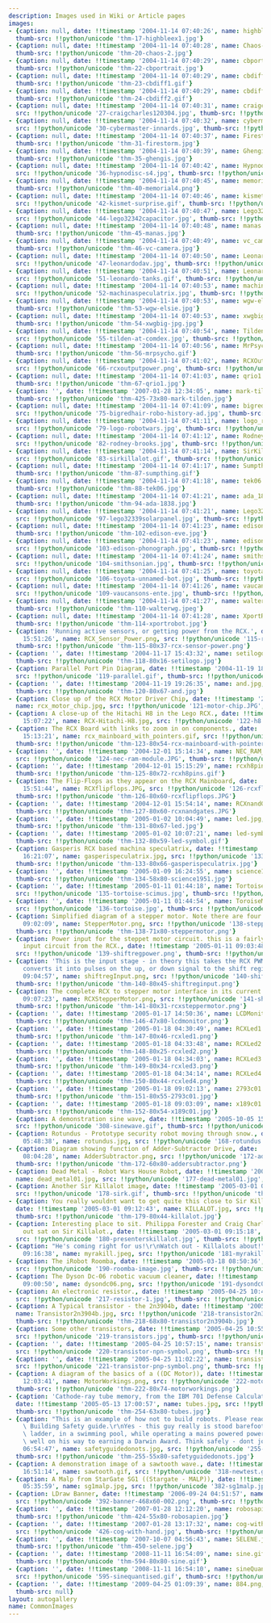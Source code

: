 ```yaml
---
description: Images used in Wiki or Article pages
images:
- {caption: null, date: !!timestamp '2004-11-14 07:40:26', name: highbleex1.jpg, src: !!python/unicode '17-highbleex1.jpg',
  thumb-src: !!python/unicode 'thm-17-highbleex1.jpg'}
- {caption: null, date: !!timestamp '2004-11-14 07:40:28', name: Chaos-2.jpg, src: !!python/unicode '20-chaos-2.jpg',
  thumb-src: !!python/unicode 'thm-20-chaos-2.jpg'}
- {caption: null, date: !!timestamp '2004-11-14 07:40:29', name: cbportrait.jpg, src: !!python/unicode '22-cbportrait.jpg',
  thumb-src: !!python/unicode 'thm-22-cbportrait.jpg'}
- {caption: null, date: !!timestamp '2004-11-14 07:40:29', name: cbdiff1.gif, src: !!python/unicode '23-cbdiff1.gif',
  thumb-src: !!python/unicode 'thm-23-cbdiff1.gif'}
- {caption: null, date: !!timestamp '2004-11-14 07:40:29', name: cbdiff2.gif, src: !!python/unicode '24-cbdiff2.gif',
  thumb-src: !!python/unicode 'thm-24-cbdiff2.gif'}
- {caption: null, date: !!timestamp '2004-11-14 07:40:31', name: craigcharles120304.jpg,
  src: !!python/unicode '27-craigcharles120304.jpg', thumb-src: !!python/unicode 'thm-27-craigcharles120304.jpg'}
- {caption: null, date: !!timestamp '2004-11-14 07:40:32', name: cybermaster-innards.jpg,
  src: !!python/unicode '30-cybermaster-innards.jpg', thumb-src: !!python/unicode 'thm-30-cybermaster-innards.jpg'}
- {caption: null, date: !!timestamp '2004-11-14 07:40:37', name: Firestorm.jpg, src: !!python/unicode '31-firestorm.jpg',
  thumb-src: !!python/unicode 'thm-31-firestorm.jpg'}
- {caption: null, date: !!timestamp '2004-11-14 07:40:39', name: Ghengis.jpg, src: !!python/unicode '35-ghengis.jpg',
  thumb-src: !!python/unicode 'thm-35-ghengis.jpg'}
- {caption: null, date: !!timestamp '2004-11-14 07:40:42', name: Hypnodisc-S4.jpg,
  src: !!python/unicode '36-hypnodisc-s4.jpg', thumb-src: !!python/unicode 'thm-36-hypnodisc-s4.jpg'}
- {caption: null, date: !!timestamp '2004-11-14 07:40:45', name: memorial4.png, src: !!python/unicode '40-memorial4.png',
  thumb-src: !!python/unicode 'thm-40-memorial4.png'}
- {caption: null, date: !!timestamp '2004-11-14 07:40:46', name: kismet-surprise.gif,
  src: !!python/unicode '42-kismet-surprise.gif', thumb-src: !!python/unicode 'thm-42-kismet-surprise.gif'}
- {caption: null, date: !!timestamp '2004-11-14 07:40:47', name: Lego32342Capacitor.jpg,
  src: !!python/unicode '44-lego32342capacitor.jpg', thumb-src: !!python/unicode 'thm-44-lego32342capacitor.jpg'}
- {caption: null, date: !!timestamp '2004-11-14 07:40:48', name: manas.jpg, src: !!python/unicode '45-manas.jpg',
  thumb-src: !!python/unicode 'thm-45-manas.jpg'}
- {caption: null, date: !!timestamp '2004-11-14 07:40:49', name: vc_camera.jpg, src: !!python/unicode '46-vc-camera.jpg',
  thumb-src: !!python/unicode 'thm-46-vc-camera.jpg'}
- {caption: null, date: !!timestamp '2004-11-14 07:40:50', name: Leonardodav.jpg,
  src: !!python/unicode '47-leonardodav.jpg', thumb-src: !!python/unicode 'thm-47-leonardodav.jpg'}
- {caption: null, date: !!timestamp '2004-11-14 07:40:51', name: Leonardo-tanks.gif,
  src: !!python/unicode '51-leonardo-tanks.gif', thumb-src: !!python/unicode 'thm-51-leonardo-tanks.gif'}
- {caption: null, date: !!timestamp '2004-11-14 07:40:53', name: machinaspeculatrix.jpg,
  src: !!python/unicode '52-machinaspeculatrix.jpg', thumb-src: !!python/unicode 'thm-52-machinaspeculatrix.jpg'}
- {caption: null, date: !!timestamp '2004-11-14 07:40:53', name: wgw-elsie.jpg, src: !!python/unicode '53-wgw-elsie.jpg',
  thumb-src: !!python/unicode 'thm-53-wgw-elsie.jpg'}
- {caption: null, date: !!timestamp '2004-11-14 07:40:53', name: xwgbig.JPG.jpg, src: !!python/unicode '54-xwgbig-jpg.jpg',
  thumb-src: !!python/unicode 'thm-54-xwgbig-jpg.jpg'}
- {caption: null, date: !!timestamp '2004-11-14 07:40:54', name: Tilden_at_comdex.jpg,
  src: !!python/unicode '55-tilden-at-comdex.jpg', thumb-src: !!python/unicode 'thm-55-tilden-at-comdex.jpg'}
- {caption: null, date: !!timestamp '2004-11-14 07:40:56', name: MrPsycho.gif, src: !!python/unicode '56-mrpsycho.gif',
  thumb-src: !!python/unicode 'thm-56-mrpsycho.gif'}
- {caption: null, date: !!timestamp '2004-11-14 07:41:02', name: RCXOutputPower.png,
  src: !!python/unicode '66-rcxoutputpower.png', thumb-src: !!python/unicode 'thm-66-rcxoutputpower.png'}
- {caption: null, date: !!timestamp '2004-11-14 07:41:03', name: qrio1.jpg, src: !!python/unicode '67-qrio1.jpg',
  thumb-src: !!python/unicode 'thm-67-qrio1.jpg'}
- {caption: '', date: !!timestamp '2007-01-28 12:34:05', name: mark-tilden.jpg, src: !!python/unicode '425-mark-tilden.jpg',
  thumb-src: !!python/unicode 'thm-425-73x80-mark-tilden.jpg'}
- {caption: null, date: !!timestamp '2004-11-14 07:41:09', name: bigredhair-robo-history-ad.jpg,
  src: !!python/unicode '75-bigredhair-robo-history-ad.jpg', thumb-src: !!python/unicode 'thm-75-bigredhair-robo-history-ad.jpg'}
- {caption: null, date: !!timestamp '2004-11-14 07:41:11', name: logo_robotwars.jpg,
  src: !!python/unicode '79-logo-robotwars.jpg', thumb-src: !!python/unicode 'thm-79-logo-robotwars.jpg'}
- {caption: null, date: !!timestamp '2004-11-14 07:41:12', name: Rodney_Brooks.jpg,
  src: !!python/unicode '82-rodney-brooks.jpg', thumb-src: !!python/unicode 'thm-82-rodney-brooks.jpg'}
- {caption: null, date: !!timestamp '2004-11-14 07:41:14', name: SirKillalot.gif,
  src: !!python/unicode '83-sirkillalot.gif', thumb-src: !!python/unicode 'thm-83-sirkillalot.gif'}
- {caption: null, date: !!timestamp '2004-11-14 07:41:17', name: Sumpthing.gif, src: !!python/unicode '87-sumpthing.gif',
  thumb-src: !!python/unicode 'thm-87-sumpthing.gif'}
- {caption: null, date: !!timestamp '2004-11-14 07:41:18', name: tek06.jpg, src: !!python/unicode '88-tek06.jpg',
  thumb-src: !!python/unicode 'thm-88-tek06.jpg'}
- {caption: null, date: !!timestamp '2004-11-14 07:41:21', name: ada_1838.jpg, src: !!python/unicode '94-ada-1838.jpg',
  thumb-src: !!python/unicode 'thm-94-ada-1838.jpg'}
- {caption: null, date: !!timestamp '2004-11-14 07:41:21', name: Lego32339SolarPanel.jpg,
  src: !!python/unicode '97-lego32339solarpanel.jpg', thumb-src: !!python/unicode 'thm-97-lego32339solarpanel.jpg'}
- {caption: null, date: !!timestamp '2004-11-14 07:41:23', name: edison-eve.jpg, src: !!python/unicode '102-edison-eve.jpg',
  thumb-src: !!python/unicode 'thm-102-edison-eve.jpg'}
- {caption: null, date: !!timestamp '2004-11-14 07:41:23', name: edison-phonograph.jpg,
  src: !!python/unicode '103-edison-phonograph.jpg', thumb-src: !!python/unicode 'thm-103-edison-phonograph.jpg'}
- {caption: null, date: !!timestamp '2004-11-14 07:41:24', name: smithsonian.jpg,
  src: !!python/unicode '104-smithsonian.jpg', thumb-src: !!python/unicode 'thm-104-smithsonian.jpg'}
- {caption: null, date: !!timestamp '2004-11-14 07:41:25', name: toyota_unnamed_bot.jpg,
  src: !!python/unicode '106-toyota-unnamed-bot.jpg', thumb-src: !!python/unicode 'thm-106-toyota-unnamed-bot.jpg'}
- {caption: null, date: !!timestamp '2004-11-14 07:41:26', name: vaucansons_ente.jpg,
  src: !!python/unicode '109-vaucansons-ente.jpg', thumb-src: !!python/unicode 'thm-109-vaucansons-ente.jpg'}
- {caption: null, date: !!timestamp '2004-11-14 07:41:27', name: walterwg.jpeg, src: !!python/unicode '110-walterwg.jpeg',
  thumb-src: !!python/unicode 'thm-110-walterwg.jpeg'}
- {caption: null, date: !!timestamp '2004-11-14 07:41:28', name: XportRobot.jpg, src: !!python/unicode '114-xportrobot.jpg',
  thumb-src: !!python/unicode 'thm-114-xportrobot.jpg'}
- {caption: 'Running active sensors, or getting power from the RCX.', date: !!timestamp '2004-11-16
    15:51:26', name: RCX_Sensor_Power.png, src: !!python/unicode '115-rcxpower1.png',
  thumb-src: !!python/unicode 'thm-115-80x37-rcx-sensor-power.png'}
- {caption: '', date: !!timestamp '2004-11-17 15:43:32', name: setilogo.jpg, src: !!python/unicode '118-setilogo.jpg',
  thumb-src: !!python/unicode 'thm-118-80x16-setilogo.jpg'}
- {caption: Parallel Port Pin Diagram, date: !!timestamp '2004-11-19 18:34:47', name: parallel.gif,
  src: !!python/unicode '119-parallel.gif', thumb-src: !!python/unicode 'thm-119-80x55-parallel.gif'}
- {caption: '', date: !!timestamp '2004-11-19 19:26:35', name: and.jpg, src: !!python/unicode '120-and.jpg',
  thumb-src: !!python/unicode 'thm-120-80x67-and.jpg'}
- {caption: Close up of the RCX Motor Driver Chip, date: !!timestamp '2004-12-01 15:03:16',
  name: rcx_motor_chip.jpg, src: !!python/unicode '121-motor-chip.JPG', thumb-src: !!python/unicode 'thm-121-80x60-rcx-motor-chip.jpg'}
- {caption: A close-up of the Hitachi H8 in the Lego RCX., date: !!timestamp '2004-12-01
    15:07:22', name: RCX-Hitachi-H8.jpg, src: !!python/unicode '122-h8.JPG', thumb-src: !!python/unicode 'thm-122-80x60-rcx-hitachi-h8.jpg'}
- {caption: The RCX Board with links to zoom in on components., date: !!timestamp '2004-12-01
    15:13:21', name: rcx_mainboard_with_pointers.gif, src: !!python/unicode '123-rcx-mainboard-with-pointers.gif',
  thumb-src: !!python/unicode 'thm-123-80x54-rcx-mainboard-with-pointers.gif'}
- {caption: '', date: !!timestamp '2004-12-01 15:14:34', name: NEC_RAM_Module.JPG,
  src: !!python/unicode '124-nec-ram-module.JPG', thumb-src: !!python/unicode 'thm-124-80x60-nec-ram-module.JPG'}
- {caption: '', date: !!timestamp '2004-12-01 15:15:29', name: rcxh8pins.gif, src: !!python/unicode '125-rcxh8pins.gif',
  thumb-src: !!python/unicode 'thm-125-80x72-rcxh8pins.gif'}
- {caption: The Flip-Flops as they appear on the RCX Mainboard, date: !!timestamp '2004-12-01
    15:51:44', name: RCXflipflops.JPG, src: !!python/unicode '126-rcxflipflops.JPG',
  thumb-src: !!python/unicode 'thm-126-80x60-rcxflipflops.JPG'}
- {caption: '', date: !!timestamp '2004-12-01 15:54:14', name: RCXnandGates.JPG, src: !!python/unicode '127-rcxnandgates.JPG',
  thumb-src: !!python/unicode 'thm-127-80x60-rcxnandgates.JPG'}
- {caption: '', date: !!timestamp '2005-01-02 10:04:49', name: led.jpg, src: !!python/unicode '131-led.jpg',
  thumb-src: !!python/unicode 'thm-131-80x67-led.jpg'}
- {caption: '', date: !!timestamp '2005-01-02 10:07:21', name: led-symbol.gif, src: !!python/unicode '132-led-symbol.gif',
  thumb-src: !!python/unicode 'thm-132-80x59-led-symbol.gif'}
- {caption: Gasperis RCX based machina speculatrix, date: !!timestamp '2005-01-09
    16:21:07', name: gasperispeculatrix.jpg, src: !!python/unicode '133-gasperispeculatrix.jpg',
  thumb-src: !!python/unicode 'thm-133-80x66-gasperispeculatrix.jpg'}
- {caption: '', date: !!timestamp '2005-01-09 16:24:55', name: science1951.jpg, src: !!python/unicode '134-science1951.jpg',
  thumb-src: !!python/unicode 'thm-134-58x80-science1951.jpg'}
- {caption: '', date: !!timestamp '2005-01-11 01:44:18', name: Tortoise_SciMus.jpg,
  src: !!python/unicode '135-tortoise-scimus.jpg', thumb-src: !!python/unicode 'thm-135-80x54-tortoise-scimus.jpg'}
- {caption: '', date: !!timestamp '2005-01-11 01:44:54', name: ToroiseMilleniumDome.jpg,
  src: !!python/unicode '136-tortoise.jpg', thumb-src: !!python/unicode 'thm-136-80x60-toroisemilleniumdome.jpg'}
- {caption: Simplified diagram of a stepper motor. Note there are four coils., date: !!timestamp '2005-01-11
    09:02:09', name: StepperMotor.png, src: !!python/unicode '138-steppermotor.png',
  thumb-src: !!python/unicode 'thm-138-71x80-steppermotor.png'}
- {caption: Power input for the steppet motor circuit. this is a fairly standard power
    input circuit from the RCX., date: !!timestamp '2005-01-11 09:03:48', name: ShiftregPower.png,
  src: !!python/unicode '139-shiftregpower.png', thumb-src: !!python/unicode 'thm-139-80x34-shiftregpower.png'}
- {caption: 'This is the input stage - in theory this takes the RCX PWM output, and
    converts it into pulses on the up, or down signal to the shift register.', date: !!timestamp '2005-01-11
    09:04:57', name: shiftregInput.png, src: !!python/unicode '140-shiftreginput.png',
  thumb-src: !!python/unicode 'thm-140-80x45-shiftreginput.png'}
- {caption: The complete RCX to stepper motor interface in its current form., date: !!timestamp '2005-01-11
    09:07:23', name: RCXStepperMotor.png, src: !!python/unicode '141-shiftregall.png',
  thumb-src: !!python/unicode 'thm-141-80x31-rcxsteppermotor.png'}
- {caption: '', date: !!timestamp '2005-01-17 14:50:36', name: LCDMonitor.png, src: !!python/unicode '146-lcdmonitor.png',
  thumb-src: !!python/unicode 'thm-146-47x80-lcdmonitor.png'}
- {caption: '', date: !!timestamp '2005-01-18 04:30:49', name: RCXLed1.png, src: !!python/unicode '147-rcxled1.png',
  thumb-src: !!python/unicode 'thm-147-80x46-rcxled1.png'}
- {caption: '', date: !!timestamp '2005-01-18 04:33:48', name: RCXLed2.png, src: !!python/unicode '148-rcxled2.png',
  thumb-src: !!python/unicode 'thm-148-80x25-rcxled2.png'}
- {caption: '', date: !!timestamp '2005-01-18 04:34:03', name: RCXLed3.png, src: !!python/unicode '149-rcxled3.png',
  thumb-src: !!python/unicode 'thm-149-80x34-rcxled3.png'}
- {caption: '', date: !!timestamp '2005-01-18 04:34:14', name: RCXLed4.png, src: !!python/unicode '150-rcxled4.png',
  thumb-src: !!python/unicode 'thm-150-80x44-rcxled4.png'}
- {caption: '', date: !!timestamp '2005-01-18 09:02:13', name: 2793c01.jpg, src: !!python/unicode '151-2793c01.jpg',
  thumb-src: !!python/unicode 'thm-151-80x55-2793c01.jpg'}
- {caption: '', date: !!timestamp '2005-01-18 09:03:09', name: x189c01.jpg, src: !!python/unicode '152-x189c01.jpg',
  thumb-src: !!python/unicode 'thm-152-80x54-x189c01.jpg'}
- {caption: A demonstration sine wave, date: !!timestamp '2005-10-05 15:12:58', name: sinewave.gif,
  src: !!python/unicode '308-sinewave.gif', thumb-src: !!python/unicode 'thm-308-80x40-sinewave.gif'}
- {caption: Rotundus - Prototype security robot moving through snow., date: !!timestamp '2005-02-01
    05:48:38', name: rotundus.jpg, src: !!python/unicode '168-rotundus.jpg', thumb-src: !!python/unicode 'thm-168-80x57-rotundus.jpg'}
- {caption: Diagram showing function of Adder-Subtractor Drive, date: !!timestamp '2005-02-14
    08:04:28', name: AdderSubtractor.png, src: !!python/unicode '172-addersubtractor.png',
  thumb-src: !!python/unicode 'thm-172-60x80-addersubtractor.png'}
- {caption: Dead Metal - Robot Wars House Robot, date: !!timestamp '2005-03-01 09:06:32',
  name: dead_metal01.jpg, src: !!python/unicode '177-dead-metal01.jpg', thumb-src: !!python/unicode 'thm-177-80x65-dead-metal01.jpg'}
- {caption: Another Sir Killalot image, date: !!timestamp '2005-03-01 09:11:03', name: sirk.gif,
  src: !!python/unicode '178-sirk.gif', thumb-src: !!python/unicode 'thm-178-80x60-sirk.gif'}
- {caption: You really wouldnt want to get quite this close to Sir Killalot! Ouch,
  date: !!timestamp '2005-03-01 09:12:43', name: KILLALOT.jpg, src: !!python/unicode '179-killalot.jpg',
  thumb-src: !!python/unicode 'thm-179-80x44-killalot.jpg'}
- {caption: Interesting place to sit. Philippa Forester and Craig Charles take time
    out sat on Sir Killalot., date: !!timestamp '2005-03-01 09:15:18', name: presentersKillalot.jpg,
  src: !!python/unicode '180-presenterskillalot.jpg', thumb-src: !!python/unicode 'thm-180-55x80-presenterskillalot.jpg'}
- {caption: "He's coming right for us!\r\nWatch out - Killalots about!", date: !!timestamp '2005-03-01
    09:16:38', name: myrakill.jpeg, src: !!python/unicode '181-myrakill.jpeg', thumb-src: !!python/unicode 'thm-181-56x80-myrakill.jpeg'}
- {caption: The iRobot Roomba, date: !!timestamp '2005-03-18 08:50:36', name: roomba_image.jpg,
  src: !!python/unicode '190-roomba-image.jpg', thumb-src: !!python/unicode 'thm-190-80x80-roomba-image.jpg'}
- {caption: The Dyson Dc-06 robotic vacuum cleaner, date: !!timestamp '2005-03-18
    09:00:50', name: dysondc06.png, src: !!python/unicode '191-dysondc06.png', thumb-src: !!python/unicode 'thm-191-80x71-dysondc06.png'}
- {caption: An electronic resistor., date: !!timestamp '2005-04-25 10:45:45', name: 'resistor[1].jpg',
  src: !!python/unicode '217-resistor-1.jpg', thumb-src: !!python/unicode 'thm-217-80x40-resistor-1.jpg'}
- {caption: A Typical transistor - the 2n3904b, date: !!timestamp '2005-04-25 10:53:47',
  name: Transistor2n3904b.jpg, src: !!python/unicode '218-transistor2n3904b.jpg',
  thumb-src: !!python/unicode 'thm-218-68x80-transistor2n3904b.jpg'}
- {caption: Some other transistors, date: !!timestamp '2005-04-25 10:55:43', name: transistors.jpg,
  src: !!python/unicode '219-transistors.jpg', thumb-src: !!python/unicode 'thm-219-80x80-transistors.jpg'}
- {caption: '', date: !!timestamp '2005-04-25 10:57:15', name: transistor_npn_symbol.png,
  src: !!python/unicode '220-transistor-npn-symbol.png', thumb-src: !!python/unicode 'thm-220-80x80-transistor-npn-symbol.png'}
- {caption: '', date: !!timestamp '2005-04-25 11:02:22', name: transistor_pnp_symbol.png,
  src: !!python/unicode '221-transistor-pnp-symbol.png', thumb-src: !!python/unicode 'thm-221-80x80-transistor-pnp-symbol.png'}
- {caption: A diagram of the basics of a ((DC Motor)), date: !!timestamp '2005-04-27
    12:03:41', name: MotorWorkings.png, src: !!python/unicode '222-motorworkings.png',
  thumb-src: !!python/unicode 'thm-222-80x74-motorworkings.png'}
- {caption: 'Cathode-ray tube memory, from the IBM 701 Defense Calculator, 1952.',
  date: !!timestamp '2005-05-13 17:00:57', name: tubes.jpg, src: !!python/unicode '254-tubes.jpg',
  thumb-src: !!python/unicode 'thm-254-63x80-tubes.jpg'}
- {caption: "This is an example of how not to build robots. Please read the Robot\
    \ Building Safety guide.\r\nYes - this guy really is stood barefoot, on a metal\
    \ ladder, in a swimming pool, while operating a mains powered power-tool. He is\
    \ well on his way to earning a Darwin Award. Think safely - dont join him.", date: !!timestamp '2005-05-25
    06:54:47', name: safetyguidedonots.jpg, src: !!python/unicode '255-safetyguidedonots.jpg',
  thumb-src: !!python/unicode 'thm-255-55x80-safetyguidedonots.jpg'}
- {caption: A demonstration image of a sawtooth wave., date: !!timestamp '2005-10-07
    16:51:14', name: sawtooth.gif, src: !!python/unicode '318-newtest.gif', thumb-src: !!python/unicode 'thm-318-80x40-sawtooth.gif'}
- {caption: A Malp from StarGate SG1 ((Stargate - MALP)), date: !!timestamp '2006-07-07
    05:35:59', name: sg1malp.jpg, src: !!python/unicode '382-sg1malp.jpg', thumb-src: !!python/unicode 'thm-382-80x62-sg1malp.jpg'}
- {caption: LDraw Banner, date: !!timestamp '2006-09-24 04:51:57', name: LDrawBanner468x60.png,
  src: !!python/unicode '392-banner-468x60-002.png', thumb-src: !!python/unicode 'thm-392-80x10-ldrawbanner468x60.png'}
- {caption: '', date: !!timestamp '2007-01-28 12:12:20', name: robosapien.jpg, src: !!python/unicode '424-robosapien.jpg',
  thumb-src: !!python/unicode 'thm-424-55x80-robosapien.jpg'}
- {caption: '', date: !!timestamp '2007-01-28 13:17:32', name: cog-with-hand.jpg,
  src: !!python/unicode '426-cog-with-hand.jpg', thumb-src: !!python/unicode 'thm-426-73x80-cog-with-hand.jpg'}
- {caption: '', date: !!timestamp '2007-10-07 04:56:43', name: SELENE.jpg, src: !!python/unicode '450-selene.jpg',
  thumb-src: !!python/unicode 'thm-450-selene.jpg'}
- {caption: '', date: !!timestamp '2008-11-11 16:54:09', name: sine.gif, src: !!python/unicode '594-sine.gif',
  thumb-src: !!python/unicode 'thm-594-80x80-sine.gif'}
- {caption: '', date: !!timestamp '2008-11-11 16:54:10', name: sineQuantised.gif,
  src: !!python/unicode '595-sinequantised.gif', thumb-src: !!python/unicode 'thm-595-80x80-sinequantised.gif'}
- {caption: '', date: !!timestamp '2009-04-25 01:09:39', name: 884.png, src: !!python/unicode '608-884.png',
  thumb-src: null}
layout: autogallery
name: CommonImages
---
```

